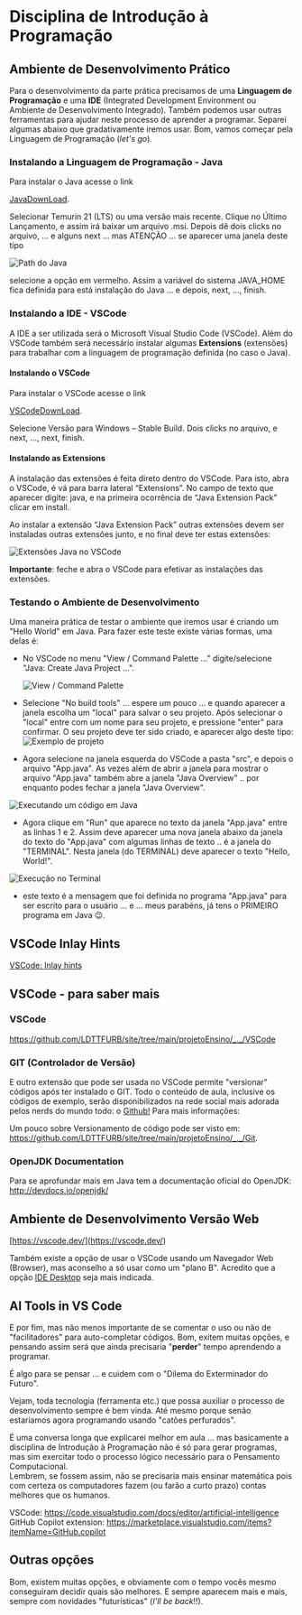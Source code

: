 <!-- [ ]TODO:INICIO atualizar -->  
[JavaDownLoad]: <https://adoptium.net/> "JavaDownLoad"  
[VSCodeDownLoad]: <https://code.visualstudio.com/> "Para instalar o VSCode"

# Disciplina de Introdução à Programação

## Ambiente de Desenvolvimento Prático

Para o desenvolvimento da parte prática precisamos de uma **Linguagem de Programação** e uma **IDE** (Integrated Development Environment ou Ambiente de Desenvolvimento Integrado). Também podemos usar outras ferramentas para ajudar neste processo de aprender a programar. Separei algumas abaixo que gradativamente iremos usar. Bom, vamos começar pela Linguagem de Programação (_let's go_).

### Instalando a Linguagem de Programação - Java

Para instalar o Java acesse o link

[JavaDownLoad].  

Selecionar Temurin 21 (LTS) ou uma versão mais recente. Clique no Último Lançamento, e assim irá baixar um arquivo .msi. Depois dê dois clicks no arquivo, … e alguns next … mas ATENÇÃO … se aparecer uma janela deste tipo

![Path do Java](../imgs/OpenJDKpath.png "Path do Java")

selecione a opção em vermelho. Assim a variável do sistema JAVA_HOME fica definida para está instalação do Java … e depois, next, ..., finish.

### Instalando a IDE - VSCode

A IDE a ser utilizada será o Microsoft Visual Studio Code (VSCode). Além do VSCode também será necessário instalar algumas **Extensions** (extensões) para trabalhar com a linguagem de programação definida (no caso o Java).

#### Instalando o VSCode

Para instalar o VSCode acesse o link

[VSCodeDownLoad].

Selecione Versão para Windows – Stable Build. Dois clicks no arquivo, e next, ..., next, finish.

#### Instalando as Extensions

A instalação das extensões é feita direto dentro do VSCode. Para isto, abra o VSCode, é vá para barra lateral “Extensions”. No campo de texto que aparecer digite: java, e na primeira ocorrência de “Java Extension Pack” clicar em install.

Ao instalar a extensão “Java Extension Pack” outras extensões devem ser instaladas outras extensões junto, e no final deve ter estas extensões:

![Extensões Java no VSCode](./imgs/IDEjavaExtensoes.png "Extensões Java no VSCode")  

**Importante**: feche e abra o VSCode para efetivar as instalações das extensões.

### Testando o Ambiente de Desenvolvimento

Uma maneira prática de testar o ambiente que iremos usar é criando um "Hello World" em Java. Para fazer este teste existe várias formas, uma delas é:

- No VSCode no menu "View / Command Palette …" digite/selecione "Java:  Create Java Project …".
  
  ![View / Command Palette](../imgs/VSCodeViewProjetoJava.png "View / Command
  Palette")

- Selecione "No build tools" … espere um pouco … e quando aparecer a janela escolha um "local" para salvar o seu projeto. Após selecionar o "local" entre com um nome para seu projeto, e pressione "enter" para confirmar. O seu projeto deve ter sido criado, e aparecer algo deste tipo:  
![Exemplo de projeto](../imgs/VSCodeExemploProjeto.png "Exemplo de projeto")  

- Agora selecione na janela esquerda do VSCode a pasta "src", e depois o arquivo "App.java". As vezes além de abrir a janela para mostrar o arquivo "App.java" também abre a janela "Java Overview" .. por enquanto podes fechar a janela "Java Overview".
  
![Executando um código em Java](../imgs/VSCodeJavaRun.png "Executando um código em Java")

- Agora clique em "Run" que aparece no texto da janela "App.java" entre as linhas 1 e 2. Assim deve aparecer uma nova janela abaixo da janela do texto do "App.java" com algumas linhas de texto .. é a janela do "TERMINAL". Nesta janela (do TERMINAL) deve aparecer o texto "Hello, World!".

![Execução no Terminal](../imgs/VSCodeJavaTerminal.png "Execução no Terminal")

- este texto é a mensagem que foi definida no programa "App.java" para ser escrito para o usuário … e … meus parabéns, já tens o PRIMEIRO programa em Java 😉.

## VSCode Inlay Hints

[VSCode: Inlay hints](vscodeInlayHints.md)  

## VSCode - para saber mais

### VSCode

<https://github.com/LDTTFURB/site/tree/main/projetoEnsino/_._/VSCode>  

### GIT (Controlador de Versão)

E outro extensão que pode ser usada no VSCode permite "versionar" códigos após ter instalado o GIT. Todo o conteúdo de aula, inclusive os códigos de exemplo, serão disponibilizados na rede social mais adorada pelos nerds do mundo todo: o [Github!](<https://github.com>) Para mais informações:

Um pouco sobre Versionamento de código pode ser visto em: <https://github.com/LDTTFURB/site/tree/main/projetoEnsino/_._/Git>.  

<!-- [FIXME:]
Para começar, comente abaixo apresentando-se e conte-nos o que você faz na área da computação.

- <https://github.com/dalton-reis/IP_Noturno_2023_2/discussions>
-->

### OpenJDK Documentation

Para se aprofundar mais em Java tem a documentação oficial do OpenJDK:
[<http://devdocs.io/openjdk/>](<http://devdocs.io/openjdk/> "Documentação do OpenJDK")

## Ambiente de Desenvolvimento Versão Web

[https://vscode.dev/](<https://vscode.dev/>)  

Também existe a opção de usar o VSCode usando um Navegador Web (Browser), mas aconselho a só usar como um "plano B". Acredito que a opção [IDE Desktop](#ambiente-de-desenvolvimento-pr%C3%A1tico) seja mais indicada.  

## AI Tools in VS Code  

E por fim, mas não menos importante de se comentar o uso ou não de "facilitadores" para auto-completar códigos. Bom, exitem muitas opções, e pensando assim será que ainda precisaria "**perder**" tempo aprendendo a programar.  

É algo para se pensar ... e cuidem com o "Dilema do Exterminador do Futuro".  

Vejam, toda tecnologia (ferramenta etc.) que possa auxiliar o processo de desenvolvimento sempre é bem vinda. Até mesmo porque senão estaríamos agora programando usando "catões perfurados".  

É uma conversa longa que explicarei melhor em aula ... mas basicamente a disciplina de Introdução à Programação não é só para gerar programas, mas sim exercitar todo o processo lógico necessário para o Pensamento Computacional.  
Lembrem, se fossem assim, não se precisaria mais ensinar matemática pois com certeza os computadores fazem (ou farão a curto prazo) contas melhores que os humanos.  

VSCode: <https://code.visualstudio.com/docs/editor/artificial-intelligence>  
GitHub Copilot extension: <https://marketplace.visualstudio.com/items?itemName=GitHub.copilot>  

## Outras opções

Bom, existem muitas opções, e obviamente com o tempo vocês mesmo conseguiram decidir quais são melhores.
E sempre aparecem mais e mais, sempre com novidades "futurísticas" (_I'll be back_!!).
